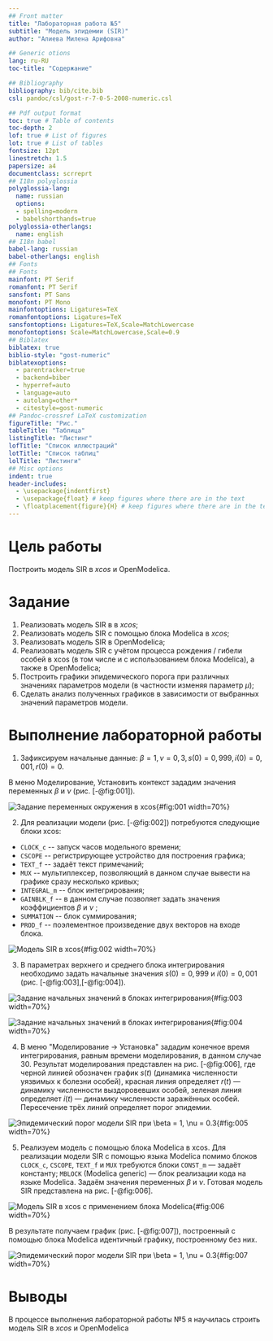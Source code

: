 ```yaml
---
## Front matter
title: "Лабораторная работа №5"
subtitle: "Модель эпидемии (SIR)"
author: "Алиева Милена Арифовна"

## Generic otions
lang: ru-RU
toc-title: "Содержание"

## Bibliography
bibliography: bib/cite.bib
csl: pandoc/csl/gost-r-7-0-5-2008-numeric.csl

## Pdf output format
toc: true # Table of contents
toc-depth: 2
lof: true # List of figures
lot: true # List of tables
fontsize: 12pt
linestretch: 1.5
papersize: a4
documentclass: scrreprt
## I18n polyglossia
polyglossia-lang:
  name: russian
  options:
  - spelling=modern
  - babelshorthands=true
polyglossia-otherlangs:
  name: english
## I18n babel
babel-lang: russian
babel-otherlangs: english
## Fonts
## Fonts
mainfont: PT Serif
romanfont: PT Serif
sansfont: PT Sans
monofont: PT Mono
mainfontoptions: Ligatures=TeX
romanfontoptions: Ligatures=TeX
sansfontoptions: Ligatures=TeX,Scale=MatchLowercase
monofontoptions: Scale=MatchLowercase,Scale=0.9
## Biblatex
biblatex: true
biblio-style: "gost-numeric"
biblatexoptions:
  - parentracker=true
  - backend=biber
  - hyperref=auto
  - language=auto
  - autolang=other*
  - citestyle=gost-numeric
## Pandoc-crossref LaTeX customization
figureTitle: "Рис."
tableTitle: "Таблица"
listingTitle: "Листинг"
lofTitle: "Список иллюстраций"
lotTitle: "Список таблиц"
lolTitle: "Листинги"
## Misc options
indent: true
header-includes:
  - \usepackage{indentfirst}
  - \usepackage{float} # keep figures where there are in the text
  - \floatplacement{figure}{H} # keep figures where there are in the text
---
```


# Цель работы

Построить модель SIR в *xcos* и OpenModelica.

# Задание

1. Реализовать модель SIR в в *xcos*;
2. Реализовать модель SIR с помощью блока Modelica в *xcos*;
3. Реализовать модель SIR в OpenModelica;
4. Реализовать модель SIR с учётом процесса рождения / гибели особей в xcos (в том числе и с использованием блока Modelica), а также в OpenModelica;
5. Построить графики эпидемического порога при различных значениях параметров модели (в частности изменяя параметр $\mu$);
6. Сделать анализ полученных графиков в зависимости от выбранных значений параметров модели.

# Выполнение лабораторной работы

1. Зафиксируем начальные данные: $\beta = 1, \, \nu = 0,3, s(0) = 0,999, \, i(0) = 0,001, \, r(0) = 0.$

В меню Моделирование, Установить контекст зададим значения переменных $\beta$ и $\nu$ (рис. [-@fig:001]).

![Задание переменных окружения в xcos](image/1.png){#fig:001 width=70%}

2. Для реализации модели (рис. [-@fig:002]) потребуются следующие блоки xcos:

- `CLOCK_c` -- запуск часов модельного времени;
- `CSCOPE` -- регистрирующее устройство для построения графика;
- `TEXT_f` -- задаёт текст примечаний;
- `MUX` -- мультиплексер, позволяющий в данном случае вывести на графике сразу
несколько кривых;
- `INTEGRAL_m` -- блок интегрирования;
- `GAINBLK_f` -- в данном случае позволяет задать значения коэффициентов $\beta$ и $\nu$ ;
- `SUMMATION` -- блок суммирования;
- `PROD_f` -- поэлементное произведение двух векторов на входе блока.

![Модель SIR в xcos](image/2.png){#fig:002 width=70%}

3. В параметрах верхнего и среднего блока интегрирования необходимо задать начальные значения $s(0) = 0,999$ и $i(0) = 0,001$ (рис. [-@fig:003],[-@fig:004]).

![Задание начальных значений в блоках интегрирования](image/3.png){#fig:003 width=70%}

![Задание начальных значений в блоках интегрирования](image/4.png){#fig:004 width=70%}

4. В меню "Моделирование -> Установка" зададим конечное время интегрирования, равным времени моделирования, в данном случае 30. Результат моделирования представлен на рис. [-@fig:006], где черной линией обозначен график $s(t)$ (динамика численности уязвимых к болезни особей), красная линия определяет $r(t)$ — динамику численности выздоровевших особей, зеленая линия определяет $i(t)$ — динамику численности заражённых особей. Пересечение трёх линий определяет порог эпидемии.

![Эпидемический порог модели SIR при $\beta = 1, \nu = 0.3$](image/5.png){#fig:005 width=70%}

5. Реализуем модель с помощью блока Modelica в xcos. Для реализации модели SIR с помощью языка Modelica помимо блоков `CLOCK_c`, `CSCOPE`, `TEXT_f` и `MUX` требуются блоки `CONST_m` — задаёт константу; `MBLOCK` (Modelica generic) — блок реализации кода на языке Modelica. Задаём значения переменных $\beta$ и $\nu$. Готовая модель SIR представлена на рис. [-@fig:006].

![Модель SIR в xcos с применением блока Modelica](image/6.png){#fig:006 width=70%}

В результате получаем график (рис. [-@fig:007]), построенный с помощью блока Modelica идентичный графику, построенному без них.

![Эпидемический порог модели SIR при $\beta = 1, \nu = 0.3$](image/7.png){#fig:007 width=70%}

# Выводы

В процессе выполнения лабораторной работы №5 я научилась строить модель SIR в *xcos* и OpenModelica

